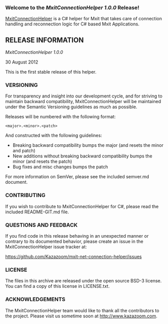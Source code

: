 ### Welcome to the *MxitConnectionHelper 1.0.0* Release!

[MxitConnectionHelper](https://github.com/Kazazoom/mxit-net-connection-helper)
is a C# helper for Mxit that takes care of connection handling and reconnection
logic for C# based Mxit Applications.

## RELEASE INFORMATION

*MxitConnectionHelper 1.0.0*

30 August 2012

This is the first stable release of this helper.

### VERSIONING

For transparency and insight into our development cycle, and for striving to
maintain backward compatibility, MxitConnectionHelper will be maintained under
the Semantic Versioning guidelines as much as possible.

Releases will be numbered with the following format:

`<major>.<minor>.<patch>`

And constructed with the following guidelines:

* Breaking backward compatibility bumps the major (and resets the minor and
  patch)
* New additions without breaking backward compatibility bumps the minor (and
  resets the patch)
* Bug fixes and misc changes bumps the patch

For more information on SemVer, please see the included semver.md document.

### CONTRIBUTING

If you wish to contribute to MxitConnectionHelper for C#, please read the
included README-GIT.md file.

### QUESTIONS AND FEEDBACK

If you find code in this release behaving in an unexpected manner or contrary to
its documented behavior, please create an issue in the MxitConnectionHelper
issue tracker at:

https://github.com/Kazazoom/mxit-net-connection-helper/issues

### LICENSE

The files in this archive are released under the open source BSD-3 license.
You can find a copy of this license in LICENSE.txt.

### ACKNOWLEDGEMENTS

The MxitConnectionHelper team would like to thank all the contributors to the
project. Please visit us sometime soon at http://www.kazazoom.com.
